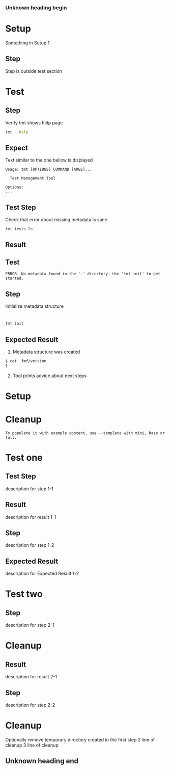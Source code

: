 ### Unknown heading begin

# Setup

Something in Setup 1

## Step
Step is outside test section

# Test
## Step
Verify tmt shows help page
```bash
tmt --help
```


## Expect
Text similar to the one bellow is displayed
```
Usage: tmt [OPTIONS] COMMAND [ARGS]...

  Test Management Tool

Options:
...
```
## Test Step
Check that error about missing metadata is sane
```bash
tmt tests ls
```
## Result

## Test

```
ERROR  No metadata found in the '.' directory. Use 'tmt init' to get started.
```
## Step
Initialize metadata structure

#
```bash
tmt init
```
## Expected Result
1. Metadata structure was created
```bash
$ cat .fmf/version
1
```
2. Tool prints advice about next steps

# Setup
# Cleanup
```
To populate it with example content, use --template with mini, base or full.
```

# Test one
## Test Step
description for step 1-1

## Result
description for result 1-1

## Step
description for step 1-2

## Expected Result
description for Expected Result 1-2

# Test two
## Step
description for step 2-1

# Cleanup

## Result
description for result 2-1

## Step
description for step 2-2

# Cleanup
Optionally remove temporary directory created in the first step
2 line of cleanup
3 line of cleanup

## Unknown heading end
